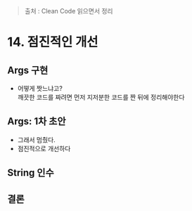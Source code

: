 > 출처 : Clean Code 읽으면서 정리

# 14. 점진적인 개선
## Args 구현
- 어떻게 짯느냐고?  
깨끗한 코드를 짜려면 먼저 지저분한 코드를 짠 뒤에 정리해야한다
## Args: 1차 초안
- 그래서 멈췄다.  
- 점진적으로 개선하다
## String 인수
## 결론
